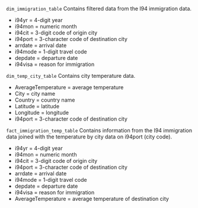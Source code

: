 `dim_immigration_table`
Contains filtered data from the I94 immigration data.
- i94yr = 4-digit year
- i94mon = numeric month
- i94cit = 3-digit code of origin city
- i94port = 3-character code of destination city
- arrdate = arrival date
- i94mode = 1-digit travel code
- depdate = departure date
- i94visa = reason for immigration

`dim_temp_city_table`
Contains city temperature data.
- AverageTemperature = average temperature
- City = city name
- Country = country name
- Latitude = latitude
- Longitude = longitude
- i94port = 3-character code of destination city

`fact_immigration_temp_table`
Contains information from the I94 immigration data joined with the temperature by city data on i94port (city code).
- i94yr = 4-digit year
- i94mon = numeric month
- i94cit = 3-digit code of origin city
- i94port = 3-character code of destination city
- arrdate = arrival date
- i94mode = 1-digit travel code
- depdate = departure date
- i94visa = reason for immigration
- AverageTemperature = average temperature of destination city